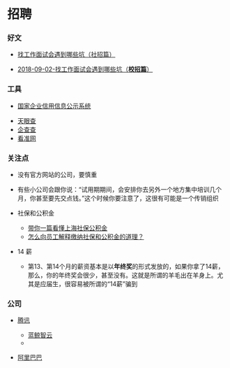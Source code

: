 # 招聘

### 好文

* [找工作面试会遇到哪些坑（社招篇）](https://www.cnblogs.com/qianguyihao/p/10152068.html)

* [2018-09-02-找工作面试会遇到哪些坑（**校招篇**）](https://mp.weixin.qq.com/s/P8l2J69_bTJJVkZWWj-wNA)

### 工具

* [国家企业信用信息公示系统](http://www.gsxt.gov.cn/)

- [天眼查](www.tianyancha.com)
- [企查查](www.qichacha.com)
- [看准网](www.kanzhun.com)

### 关注点

* 没有官方网站的公司，要慎重

* 有些小公司会跟你说：“试用期期间，会安排你去另外一个地方集中培训几个月，你甚至要先交点钱。”这个时候你要注意了，这很有可能是一个传销组织
* 社保和公积金
  * [带你一篇看懂上海社保公积金](https://www.jianshu.com/p/7d209e4fd7d2)
  * [怎么向员工解释缴纳社保和公积金的道理？](https://www.zhihu.com/question/21030618)

* 14 薪
  * 第13、第14个月的薪资基本是以**年终奖**的形式发放的，如果你拿了14薪，那么，你的年终奖会很少，甚至没有。这就是所谓的羊毛出在羊身上。尤其是应届生，很容易被所谓的“14薪”骗到

### 公司

* [腾讯](https://join.qq.com)

  * [蓝鲸智云](https://bk.tencent.com/info/#recruit)
  * 

  

* [阿里巴巴](https://job.alibaba.com/zhaopin/index.htm)